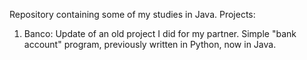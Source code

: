Repository containing some of my studies in Java.
Projects:
1. Banco:
  Update of an old project I did for my partner. Simple "bank account" program, previously written in Python, now in Java. 
